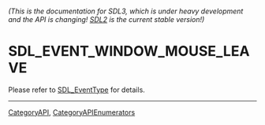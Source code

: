 ###### (This is the documentation for SDL3, which is under heavy development and the API is changing! [SDL2](https://wiki.libsdl.org/SDL2/) is the current stable version!)
# SDL_EVENT_WINDOW_MOUSE_LEAVE

Please refer to [SDL_EventType](SDL_EventType) for details.

----
[CategoryAPI](CategoryAPI), [CategoryAPIEnumerators](CategoryAPIEnumerators)

